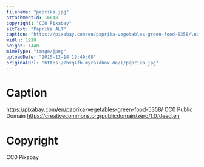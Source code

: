 ```yaml
---
filename: "paprika.jpg"
attachmentId: 16648
copyright: "CC0 Pixabay"
altText: "Paprika ALT"
caption: "https://pixabay.com/en/paprika-vegetables-green-food-5358/\nCC0 Public Domain\nhttps://creativecommons.org/publicdomain/zero/1.0/deed.en"
width: 1920
height: 1440
mimeType: "image/jpeg"
uploadDate: "2015-12-14 19:49:08"
originalUrl: "https://bxq4fb.myraidbox.de/i/paprika.jpg"
---
```


# Caption

https://pixabay.com/en/paprika-vegetables-green-food-5358/
CC0 Public Domain
https://creativecommons.org/publicdomain/zero/1.0/deed.en

# Copyright

CC0 Pixabay
